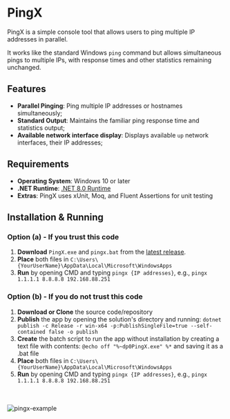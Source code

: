 # PingX

PingX is a simple console tool that allows users to ping multiple IP addresses in parallel. 

It works like the standard Windows `ping` command but allows simultaneous pings to multiple IPs, with response times and other statistics remaining unchanged.


## Features

- **Parallel Pinging**: Ping multiple IP addresses or hostnames simultaneously;
- **Standard Output**: Maintains the familiar ping response time and statistics output;
- **Available network interface display**: Displays available `up` network interfaces, their IP addresses;

## Requirements
- **Operating System**: Windows 10 or later
- **.NET Runtime**: [.NET 8.0 Runtime](https://dotnet.microsoft.com/download/dotnet/8.0/runtime)
- **Extras**: PingX uses xUnit, Moq, and Fluent Assertions for unit testing

## Installation & Running

### Option (a) - If you trust this code
1. **Download** `PingX.exe` and `pingx.bat` from the [latest release](https://github.com/YourUsername/PingX/releases).
2. **Place** both files in `C:\Users\{YourUserName}\AppData\Local\Microsoft\WindowsApps`
3. **Run** by opening CMD and typing `pingx {IP addresses}`, e.g., `pingx 1.1.1.1 8.8.8.8 192.168.88.251`

### Option (b) - If you do not trust this code
1. **Download or Clone** the source code/repository
2. **Publish** the app by opening the solution's directory and running: `dotnet publish -c Release -r win-x64 -p:PublishSingleFile=true --self-contained false -o publish`
3. **Create** the batch script to run the app without installation by creating a text file with contents: `@echo off "%~dp0PingX.exe" %*` and saving it as a .bat file
4. **Place** both files in `C:\Users\{YourUserName}\AppData\Local\Microsoft\WindowsApps`
5. **Run** by opening CMD and typing `pingx {IP addresses}`, e.g., `pingx 1.1.1.1 8.8.8.8 192.168.88.251`

<br><br>
![pingx-example](https://github.com/user-attachments/assets/91ff4670-9f70-4650-8087-ae3e5f2dc8ea)


